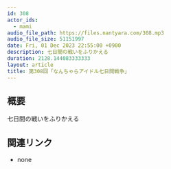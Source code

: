 ```yaml
---
id: 308
actor_ids:
  - mami
audio_file_path: https://files.nantyara.com/308.mp3
audio_file_size: 51151997
date: Fri, 01 Dec 2023 22:55:00 +0900
description: 七日間の戦いをふりかえる
duration: 2128.144083333333
layout: article
title: 第308回「なんちゃらアイドル七日間戦争」
---
```

## 概要

七日間の戦いをふりかえる

## 関連リンク

* none
